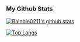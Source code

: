 ### My Github Stats
[![Bainble0211's github stats](https://github-readme-stats.vercel.app/api?username=evon27&show_icons=true&theme=radical)](https://github.com/evon27)

[![Top Langs](https://github-readme-stats.vercel.app/api/top-langs/?username=evon27&show_icons=true&theme=radical)](https://github.com/evon27)
